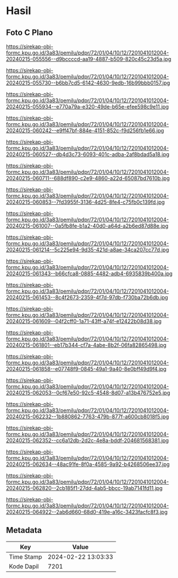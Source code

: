 # Hasil

## Foto C Plano

https://sirekap-obj-formc.kpu.go.id/3a83/pemilu/pdpr/72/01/04/10/12/7201041012004-20240215-055556--d9bccccd-aa19-4887-b509-820c45c23d5a.jpg

https://sirekap-obj-formc.kpu.go.id/3a83/pemilu/pdpr/72/01/04/10/12/7201041012004-20240215-055730--b6bb7cd5-6142-4630-9edb-16b99bbb0157.jpg

https://sirekap-obj-formc.kpu.go.id/3a83/pemilu/pdpr/72/01/04/10/12/7201041012004-20240215-055934--e770a79a-e320-49de-b65e-efee598c9e11.jpg

https://sirekap-obj-formc.kpu.go.id/3a83/pemilu/pdpr/72/01/04/10/12/7201041012004-20240215-060242--e9ff47bf-884e-4151-852c-f9d256fb1e66.jpg

https://sirekap-obj-formc.kpu.go.id/3a83/pemilu/pdpr/72/01/04/10/12/7201041012004-20240215-060527--db4d3c73-6093-401c-adba-2af8bdad5a18.jpg

https://sirekap-obj-formc.kpu.go.id/3a83/pemilu/pdpr/72/01/04/10/12/7201041012004-20240215-060711--688df890-c2e9-4860-a22d-65087bd7610b.jpg

https://sirekap-obj-formc.kpu.go.id/3a83/pemilu/pdpr/72/01/04/10/12/7201041012004-20240215-060853--7fd3955f-3136-4d25-8fe4-c75fb0c139fd.jpg

https://sirekap-obj-formc.kpu.go.id/3a83/pemilu/pdpr/72/01/04/10/12/7201041012004-20240215-061007--0a5fb8fe-b1a2-40d0-a64d-a2b6ed87d88e.jpg

https://sirekap-obj-formc.kpu.go.id/3a83/pemilu/pdpr/72/01/04/10/12/7201041012004-20240215-061214--5c225e94-9d35-421d-a8ae-34ca207cc77d.jpg

https://sirekap-obj-formc.kpu.go.id/3a83/pemilu/pdpr/72/01/04/10/12/7201041012004-20240215-061343--b66cfca8-0885-4482-adb4-6935839b400a.jpg

https://sirekap-obj-formc.kpu.go.id/3a83/pemilu/pdpr/72/01/04/10/12/7201041012004-20240215-061453--8c4f2673-2359-4f7d-97db-f730ba72b6db.jpg

https://sirekap-obj-formc.kpu.go.id/3a83/pemilu/pdpr/72/01/04/10/12/7201041012004-20240215-061609--04f2cff0-1a71-43ff-a74f-e12422b08d38.jpg

https://sirekap-obj-formc.kpu.go.id/3a83/pemilu/pdpr/72/01/04/10/12/7201041012004-20240215-061801--eb17b344-cf7a-4abe-8b2f-06fa82865498.jpg

https://sirekap-obj-formc.kpu.go.id/3a83/pemilu/pdpr/72/01/04/10/12/7201041012004-20240215-061858--e07748f9-0845-49a1-9a40-8e0bff49d9f4.jpg

https://sirekap-obj-formc.kpu.go.id/3a83/pemilu/pdpr/72/01/04/10/12/7201041012004-20240215-062053--0cf67e50-92c5-4548-8d07-a13b476752e5.jpg

https://sirekap-obj-formc.kpu.go.id/3a83/pemilu/pdpr/72/01/04/10/12/7201041012004-20240215-062232--1b880862-7763-479b-877f-a600cb8018f5.jpg

https://sirekap-obj-formc.kpu.go.id/3a83/pemilu/pdpr/72/01/04/10/12/7201041012004-20240215-062352--cc6a12db-2d2c-4e8a-bddf-204681568381.jpg

https://sirekap-obj-formc.kpu.go.id/3a83/pemilu/pdpr/72/01/04/10/12/7201041012004-20240215-062634--48ac91fe-8f0a-4585-9a92-b4268506ee37.jpg

https://sirekap-obj-formc.kpu.go.id/3a83/pemilu/pdpr/72/01/04/10/12/7201041012004-20240215-062820--2cb185f1-27dd-4ab5-bbcc-19ab7141fd11.jpg

https://sirekap-obj-formc.kpu.go.id/3a83/pemilu/pdpr/72/01/04/10/12/7201041012004-20240215-064922--2ab6d660-68d0-419e-a16c-3423facfc8f3.jpg


## Metadata

| Key        | Value               |
| ---------- | ------------------- |
| Time Stamp | 2024-02-22 13:03:33 |
| Kode Dapil | 7201                |



